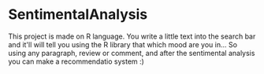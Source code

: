 # SentimentalAnalysis
This project is made on R language. You write a little text into the search bar and it'll will tell you using the R library that which mood are you in...
So using any paragraph, review or comment, and after the sentimental analysis you can make a recommendatio system :) 
